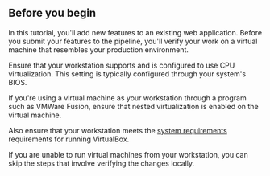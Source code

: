 ## Before you begin

In this tutorial, you'll add new features to an existing web application. Before you submit your features to the pipeline, you'll verify your work on a virtual machine that resembles your production environment.

Ensure that your workstation supports and is configured to use CPU virtualization. This setting is typically configured through your system's BIOS.

If you're using a virtual machine as your workstation through a program such as VMWare Fusion, ensure that nested virtualization is enabled on the virtual machine.

Also ensure that your workstation meets the [system requirements](https://www.virtualbox.org/wiki/End-user_documentation) requirements for running VirtualBox.

If you are unable to run virtual machines from your workstation, you can skip the steps that involve verifying the changes locally.
